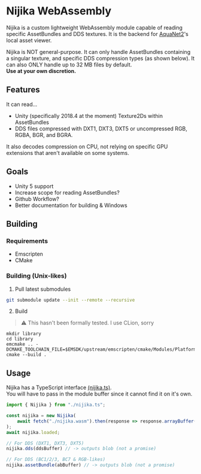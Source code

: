 # Nijika WebAssembly

Nijika is a custom lightweight WebAssembly module capable of reading specific AssetBundles and DDS textures. It is the backend for [AquaNet2](https://github.com/MewoLab/AquaNet2)'s local asset viewer.

Nijika is NOT general-purpose. It can only handle AssetBundles containing a singular texture, and specific DDS compression types (as shown below). It can also ONLY handle up to 32 MB files by default.<br>
**Use at your own discretion.**

## Features

It can read...
 - Unity (specifically 2018.4 at the moment) Texture2Ds within AssetBundles
 - DDS files compressed with DXT1, DXT3, DXT5 or uncompressed RGB, RGBA, BGR, and BGRA.

It also decodes compression on CPU, not relying on specific GPU extensions that aren't available on some systems.

## Goals

- Unity 5 support
- Increase scope for reading AssetBundles?
- Github Workflow?
- Better documentation for building & Windows

## Building

### Requirements
- Emscripten
- CMake

### Building (Unix-likes)

1. Pull latest submodules

```bash
git submodule update --init --remote --recursive
```

2. Build

> :warning: This hasn't been formally tested. I use CLion, sorry

```
mkdir library
cd library
emcmake .. -DCMAKE_TOOLCHAIN_FILE=$EMSDK/upstream/emscripten/cmake/Modules/Platform/Emscripten.cmake
cmake --build .
```

## Usage

Nijika has a TypeScript interface [(nijika.ts)](./nijika.ts).<br>
You will have to pass in the module buffer since it cannot find it on it's own.

```typescript
import { Nijika } from "./nijika.ts";

const nijika = new Nijika(
    await fetch("./nijika.wasm").then(response => response.arrayBuffer())
);
await nijika.loaded;

// For DDS (DXT1, DXT3, DXT5)
nijika.dds(ddsBuffer) // -> outputs blob (not a promise)

// For DDS (BC1/2/3, BC7 & RGB-likes)
nijika.assetBundle(abBuffer) // -> outputs blob (not a promise)
```